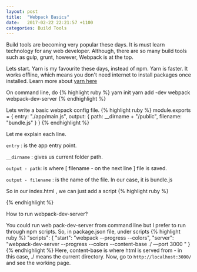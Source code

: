 ```yaml
---
layout: post
title:  "Webpack Basics"
date:   2017-02-22 22:21:57 +1100
categories: Build Tools
---
```


Build tools are becoming very popular these days. It is must learn technology for
any web developer. Although, there are so many build tools such as gulp, grunt,
however, Webpack is at the top.

Lets start.
Yarn is my favourite these days, instead of npm. Yarn is faster. It works offline,
which means you don't need internet to install packages once installed.
Learn more about [yarn here]

On command line, do
{% highlight ruby %}
yarn init
yarn add -dev webpack webpack-dev-server
{% endhighlight %}

Lets write a basic webpack config file.
{% highlight ruby %}
module.exports = {
  entry:  "./app/main.js",
  output: {
    path: __dirname + "/public",
    filename: "bundle.js"
  }
}
{% endhighlight %}

Let me explain each line.

`entry` : is the app entry point.

`__dirname` : gives us current folder path.

`output - path`: is where [ filename - on the next line ] file is saved.

`output - filename` : is the name of the file. In our case, it is bundle.js

So in our index.html , we can just add a script
{% highlight ruby %}
<script type="text/javascript" src="bundle.js"></script>
{% endhighlight %}

How to run webpack-dev-server?

You could run web pack-dev-server from command line but I prefer to run through npm scripts.
So, in package.json file, under scripts
{% highlight ruby %}
"scripts": {
  "start": "webpack --progress --colors",
  "server": "webpack-dev-server --progress --colors  --content-base ./ —port 3000 "
}
{% endhighlight %}
Here, content-base is where html is served from - in this case, ./ means the current directory.
Now, go to `http://localhost:3000/` and see the working page.


[yarn here]: https://yarnpkg.com/en/
